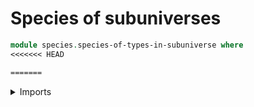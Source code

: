 # Species of subuniverses

```agda
module species.species-of-types-in-subuniverse where
<<<<<<< HEAD

=======
```

<details><summary>Imports</summary>

```agda
>>>>>>> 796439c910d829eeb768284e48e75d667da1fbb3
open import foundation.dependent-pair-types
open import foundation.equivalences
open import foundation.functions
open import foundation.identity-types
<<<<<<< HEAD
open import foundation.inhabited-types
open import foundation.subuniverses
open import foundation.unit-type
open import foundation.universe-levels

open import species.species-of-types
open import univalent-combinatorics.finite-types
open import univalent-combinatorics.inhabited-finite-types
```

=======
open import foundation.subuniverses
open import foundation.universe-levels

open import species.species-of-types
```

</details>

>>>>>>> 796439c910d829eeb768284e48e75d667da1fbb3
### Idea

In this file, we define the type of species of subuniverse. A species of
subuniverse is just a map from a subuniverse `P` to a subuniverse `Q`.

## Definitions

### Species of subuniverses

```agda
species-subuniverse :
  {l1 l2 l3 l4 : Level} → subuniverse l1 l2 → subuniverse l3 l4 →
  UU (lsuc l1 ⊔ l2 ⊔ lsuc l3 ⊔ l4)
species-subuniverse P Q =  type-subuniverse P → type-subuniverse Q
```

### Transport in species

```agda
tr-species-subuniverse :
  {l1 l2 l3 l4 : Level} (P : subuniverse l1 l2) (Q : subuniverse l3 l4) →
  (F : species-subuniverse P Q) (X Y : type-subuniverse P) →
  inclusion-subuniverse P X ≃ inclusion-subuniverse P Y →
  inclusion-subuniverse Q (F X) → inclusion-subuniverse Q (F Y)
tr-species-subuniverse P Q F X Y e =
  tr ((inclusion-subuniverse Q) ∘ F) (eq-equiv-subuniverse P e)
```

### Extension into species of types

```agda
module _
  {l1 l2 l3 l4 : Level} (P : subuniverse l1 l2) (Q : subuniverse l3 l4)
  (F : species-subuniverse P Q)
  where

  Σ-extension-species-subuniverse :
    species-types l1 (l2 ⊔ l3)
  Σ-extension-species-subuniverse X =
    Σ (is-in-subuniverse P X) (λ p → inclusion-subuniverse Q (F (X , p)))

  Π-extension-species-subuniverse :
    species-types l1 (l2 ⊔ l3)
  Π-extension-species-subuniverse X =
    (p : is-in-subuniverse P X) → inclusion-subuniverse Q (F (X , p))
```
<<<<<<< HEAD

## Examples

### Species of finite types

A species of finite type is a map from `𝔽` to a `𝔽`.

```agda
species-𝔽 : (l1 l2 : Level) → UU (lsuc l1 ⊔ lsuc l2)
species-𝔽 l1 l2 = species-subuniverse (is-finite-Prop {l1}) (is-finite-Prop {l2})
```

### Species of finite inhabited types

A species of finite inhabited type is a map from the subuniverse of inhabited
finite types to a `𝔽`.

```agda
species-Inhabited-Type-𝔽 : (l1 l2 : Level) → UU (lsuc l1 ⊔ lsuc l2)
species-Inhabited-Type-𝔽 l1 l2 =
  species-subuniverse (is-finite-and-inhabited-Prop {l1}) (is-finite-Prop {l2})
```

### Species of inhabited-types

A species of inhabited type is a map from the subuniverse of inhabited types to
a universe.

```agda
species-inhabited-types : (l1 l2 : Level) → UU (lsuc l1 ⊔ lsuc l2)
species-inhabited-types l1 l2 =
  species-subuniverse (is-inhabited-Prop {l1}) λ (X : UU l2) → unit-Prop
```
=======
>>>>>>> 796439c910d829eeb768284e48e75d667da1fbb3
